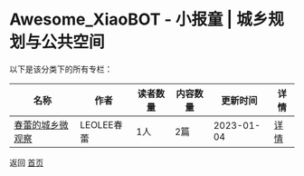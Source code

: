 # Awesome_XiaoBOT - 小报童 | 城乡规划与公共空间

以下是该分类下的所有专栏：

| 名称 | 作者 | 读者数量 | 内容数量 | 更新时间 | 详情 |
|------|------|----------|----------|----------|------|
| [春蕾的城乡微观察](https://xiaobot.net/p/LEOLEE001?refer=0b133df9-27dc-423b-8101-639049001c13) | LEOLEE春蕾 | 1人 | 2篇 |  2023-01-04 | [详情](../data/LEOLEE001.md) |


返回 [首页](../README.md)
